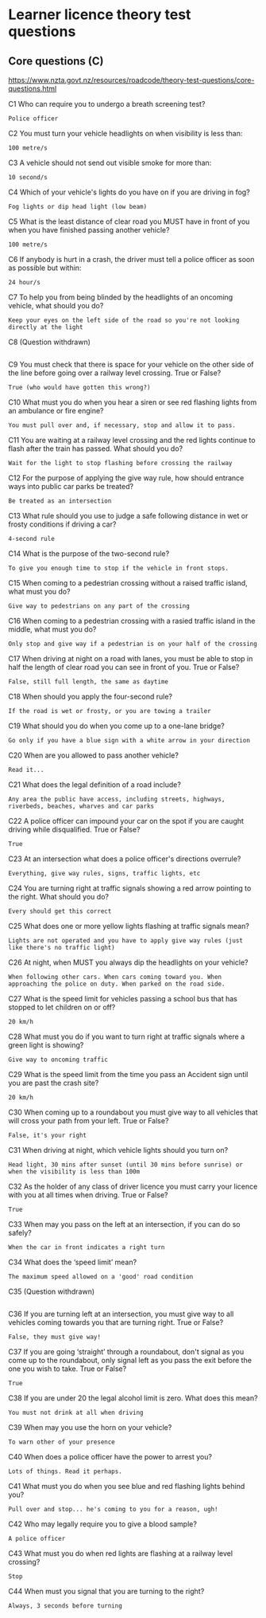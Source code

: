 # Learner licence theory test questions

## Core questions (C)

https://www.nzta.govt.nz/resources/roadcode/theory-test-questions/core-questions.html

C1   Who can require you to undergo a breath screening test?

```
Police officer
```

C2   You must turn your vehicle headlights on when visibility is less than:

```
100 metre/s
```

C3   A vehicle should not send out visible smoke for more than:

```
10 second/s
```

C4   Which of your vehicle's lights do you have on if you are driving in fog?

```
Fog lights or dip head light (low beam)
```

C5   What is the least distance of clear road you MUST have in front of you when you have finished passing another vehicle?

```
100 metre/s
```

C6   If anybody is hurt in a crash, the driver must tell a police officer as soon as possible but within:

```
24 hour/s
```

C7   To help you from being blinded by the headlights of an oncoming vehicle, what should you do?

```
Keep your eyes on the left side of the road so you're not looking directly at the light
```

C8  (Question withdrawn)

```

```

C9   You must check that there is space for your vehicle on the other side of the line before going over a railway level crossing. True or False?

```
True (who would have gotten this wrong?)
```

C10   What must you do when you hear a siren or see red flashing lights from an ambulance or fire engine?

```
You must pull over and, if necessary, stop and allow it to pass.
```

C11   You are waiting at a railway level crossing and the red lights continue to flash after the train has passed. What should you do?

```
Wait for the light to stop flashing before crossing the railway
```

C12   For the purpose of applying the give way rule, how should entrance ways into public car parks be treated?

```
Be treated as an intersection
```

C13   What rule should you use to judge a safe following distance in wet or frosty conditions if driving a car?

```
4-second rule
```

C14   What is the purpose of the two-second rule?

```
To give you enough time to stop if the vehicle in front stops.
```

C15   When coming to a pedestrian crossing without a raised traffic island, what must you do?

```
Give way to pedestrians on any part of the crossing
```

C16   When coming to a pedestrian crossing with a rasied traffic island in the middle, what must you do?

```
Only stop and give way if a pedestrian is on your half of the crossing
```

C17   When driving at night on a road with lanes, you must be able to stop in half the length of clear road you can see in front of you. True or False?

```
False, still full length, the same as daytime
```

C18   When should you apply the four-second rule?

```
If the road is wet or frosty, or you are towing a trailer
```

C19   What should you do when you come up to a one-lane bridge?

```
Go only if you have a blue sign with a white arrow in your direction
```

C20   When are you allowed to pass another vehicle?

```
Read it...
```

C21   What does the legal definition of a road include?

```
Any area the public have access, including streets, highways, riverbeds, beaches, wharves and car parks
```

C22   A police officer can impound your car on the spot if you are caught driving while disqualified. True or False?

```
True
```

C23   At an intersection what does a police officer's directions overrule?

```
Everything, give way rules, signs, traffic lights, etc
```

C24   You are turning right at traffic signals showing a red arrow pointing to the right. What should you do?

```
Every should get this correct
```

C25   What does one or more yellow lights flashing at traffic signals mean?

```
Lights are not operated and you have to apply give way rules (just like there's no traffic light)
```

C26   At night, when MUST you always dip the headlights on your vehicle?

```
When following other cars. When cars coming toward you. When approaching the police on duty. When parked on the road side.
```

C27   What is the speed limit for vehicles passing a school bus that has stopped to let children on or off?

```
20 km/h
```

C28   What must you do if you want to turn right at traffic signals where a green light is showing?

```
Give way to oncoming traffic
```

C29   What is the speed limit from the time you pass an Accident sign until you are past the crash site?

```
20 km/h
```

C30   When coming up to a roundabout you must give way to all vehicles that will cross your path from your left. True or False?

```
False, it's your right
```

C31   When driving at night, which vehicle lights should you turn on?

```
Head light, 30 mins after sunset (until 30 mins before sunrise) or when the visibility is less than 100m
```

C32   As the holder of any class of driver licence you must carry your licence with you at all times when driving. True or False?

```
True
```

C33   When may you pass on the left at an intersection, if you can do so safely?

```
When the car in front indicates a right turn
```

C34   What does the ‘speed limit’ mean?

```
The maximum speed allowed on a 'good' road condition
```

C35  (Question withdrawn)

```
```

C36   If you are turning left at an intersection, you must give way to all vehicles coming towards you that are turning right. True or False?

```
False, they must give way!
```

C37   If you are going ‘straight’ through a roundabout, don't signal as you come up to the roundabout, only signal left as you pass the exit before the one you wish to take. True or False?

```
True
```

C38   If you are under 20 the legal alcohol limit is zero. What does this mean?

```
You must not drink at all when driving
```

C39   When may you use the horn on your vehicle?

```
To warn other of your presence
```

C40   When does a police officer have the power to arrest you?

```
Lots of things. Read it perhaps.
```

C41   What must you do when you see blue and red flashing lights behind you?

```
Pull over and stop... he's coming to you for a reason, ugh!
```

C42   Who may legally require you to give a blood sample?

```
A police officer
```

C43   What must you do when red lights are flashing at a railway level crossing?

```
Stop
```

C44   When must you signal that you are turning to the right?

```
Always, 3 seconds before turning
```
